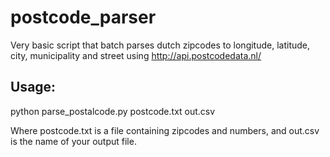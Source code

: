# postcode_parser
Very basic script that batch parses dutch zipcodes to longitude, latitude, city, municipality and street using http://api.postcodedata.nl/

## Usage:
python parse_postalcode.py postcode.txt out.csv

Where postcode.txt is a file containing zipcodes and numbers, and out.csv is the name of your output file.
